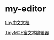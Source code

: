 # my-editor

[tiny中文文档](http://tinymce.ax-z.cn/general/basic-setup.php)

[TinyMCE富文本编辑器](https://ext.dcloud.net.cn/plugin?id=2065)


